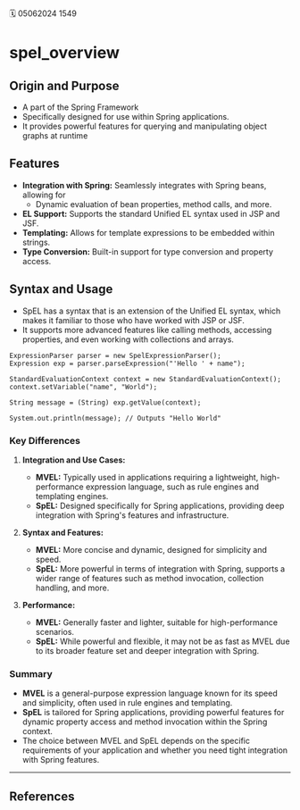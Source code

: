 🗓️ 05062024 1549

# spel_overview

## Origin and Purpose

- A part of the Spring Framework
- Specifically designed for use within Spring applications.
- It provides powerful features for querying and manipulating object graphs at runtime

## Features

- **Integration with Spring:** Seamlessly integrates with Spring beans, allowing for
  - Dynamic evaluation of bean properties, method calls, and more.
- **EL Support:** Supports the standard Unified EL syntax used in JSP and JSF.
- **Templating:** Allows for template expressions to be embedded within strings.
- **Type Conversion:** Built-in support for type conversion and property access.

## Syntax and Usage

- SpEL has a syntax that is an extension of the Unified EL syntax, which makes it familiar to those who have worked with JSP or JSF.
- It supports more advanced features like calling methods, accessing properties, and even working with collections and arrays.

```
ExpressionParser parser = new SpelExpressionParser();
Expression exp = parser.parseExpression("'Hello ' + name");

StandardEvaluationContext context = new StandardEvaluationContext();
context.setVariable("name", "World");

String message = (String) exp.getValue(context);

System.out.println(message); // Outputs "Hello World"

```

### Key Differences

1. **Integration and Use Cases:**

   - **MVEL:** Typically used in applications requiring a lightweight, high-performance expression language, such as rule engines and templating engines.
   - **SpEL:** Designed specifically for Spring applications, providing deep integration with Spring's features and infrastructure.

2. **Syntax and Features:**

   - **MVEL:** More concise and dynamic, designed for simplicity and speed.
   - **SpEL:** More powerful in terms of integration with Spring, supports a wider range of features such as method invocation, collection handling, and more.

3. **Performance:**

   - **MVEL:** Generally faster and lighter, suitable for high-performance scenarios.
   - **SpEL:** While powerful and flexible, it may not be as fast as MVEL due to its broader feature set and deeper integration with Spring.

### Summary

- **MVEL** is a general-purpose expression language known for its speed and simplicity, often used in rule engines and templating.
- **SpEL** is tailored for Spring applications, providing powerful features for dynamic property access and method invocation within the Spring context.
- The choice between MVEL and SpEL depends on the specific requirements of your application and whether you need tight integration with Spring features.

---

## References
